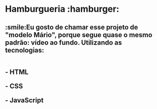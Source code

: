 <h1>Hamburgueria :hamburger:</h1>
<h2>:smile:Eu gosto de chamar esse projeto de "modelo Mário", porque segue quase o mesmo padrão: vídeo ao fundo. Utilizando as tecnologias:
  <br>
  <br>
<p>- HTML</p>
<p>- CSS</p>
<p>- JavaScript</p></h2>
